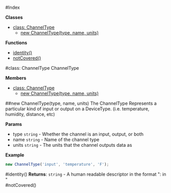 #Index

**Classes**

* [class: ChannelType](#ChannelType)
  * [new ChannelType(type, name, units)](#new_ChannelType)

**Functions**

* [identity()](#identity)
* [notCovered()](#notCovered)
 
<a name="ChannelType"></a>
#class: ChannelType
ChannelType

**Members**

* [class: ChannelType](#ChannelType)
  * [new ChannelType(type, name, units)](#new_ChannelType)

<a name="new_ChannelType"></a>
##new ChannelType(type, name, units)
The ChannelType Represents a particular kind of input or output on a DeviceType.
(i.e. temperature, humidity, distance, etc)

**Params**

- type `string` - Whether the channel is an input, output, or both  
- name `string` - Name of the channel type  
- units `string` - The units that the channel outputs data as  

**Example**  
```Javascript
new ChannelType('input', 'temperature', 'F');
```

<a name="identity"></a>
#identity()
**Returns**: `string` - A human readable descriptor in the format "<type>: <name> in <units>"  
<a name="notCovered"></a>
#notCovered()
